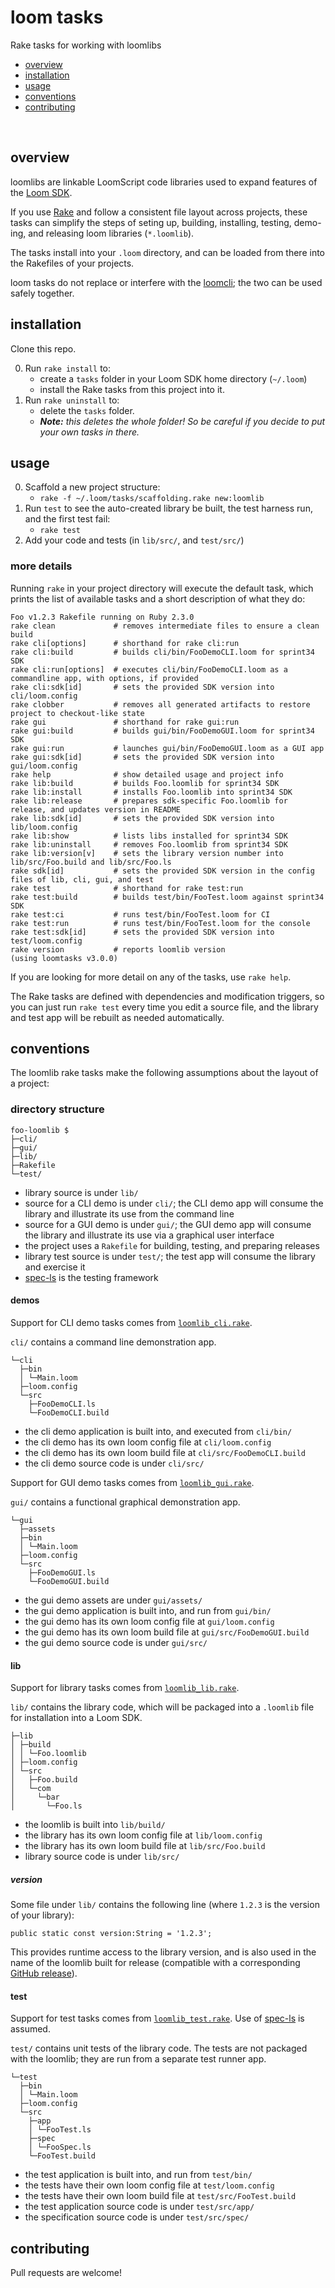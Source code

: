loom tasks
==========

Rake tasks for working with loomlibs

- [overview](#overview)
- [installation](#installation)
- [usage](#usage)
- [conventions](#conventions)
- [contributing](#contributing)

<br>

## overview

loomlibs are linkable LoomScript code libraries used to expand features of the [Loom SDK][loomsdk].

If you use [Rake][rake] and follow a consistent file layout across projects, these tasks can simplify the steps of seting up, building, installing, testing, demo-ing, and releasing loom libraries (`*.loomlib`).

The tasks install into your `.loom` directory, and can be loaded from there into the Rakefiles of your projects.

loom tasks do not replace or interfere with the [loomcli][loomcli]; the two can be used safely together.


## installation

Clone this repo.

0. Run `rake install` to:
    * create a `tasks` folder in your Loom SDK home directory (`~/.loom`)
    * install the Rake tasks from this project into it.
0. Run `rake uninstall` to:
    * delete the `tasks` folder.
    * _**Note:** this deletes the whole folder! So be careful if you decide to put your own tasks in there._


## usage

0. Scaffold a new project structure:
    * `rake -f ~/.loom/tasks/scaffolding.rake new:loomlib`
0. Run `test` to see the auto-created library be built, the test harness run, and the first test fail:
    * `rake test`
0. Add your code and tests (in `lib/src/`, and `test/src/`)

### more details

Running `rake` in your project directory will execute the default task, which prints the list of available tasks and a short description of what they do:

    Foo v1.2.3 Rakefile running on Ruby 2.3.0
    rake clean             # removes intermediate files to ensure a clean build
    rake cli[options]      # shorthand for rake cli:run
    rake cli:build         # builds cli/bin/FooDemoCLI.loom for sprint34 SDK
    rake cli:run[options]  # executes cli/bin/FooDemoCLI.loom as a commandline app, with options, if provided
    rake cli:sdk[id]       # sets the provided SDK version into cli/loom.config
    rake clobber           # removes all generated artifacts to restore project to checkout-like state
    rake gui               # shorthand for rake gui:run
    rake gui:build         # builds gui/bin/FooDemoGUI.loom for sprint34 SDK
    rake gui:run           # launches gui/bin/FooDemoGUI.loom as a GUI app
    rake gui:sdk[id]       # sets the provided SDK version into gui/loom.config
    rake help              # show detailed usage and project info
    rake lib:build         # builds Foo.loomlib for sprint34 SDK
    rake lib:install       # installs Foo.loomlib into sprint34 SDK
    rake lib:release       # prepares sdk-specific Foo.loomlib for release, and updates version in README
    rake lib:sdk[id]       # sets the provided SDK version into lib/loom.config
    rake lib:show          # lists libs installed for sprint34 SDK
    rake lib:uninstall     # removes Foo.loomlib from sprint34 SDK
    rake lib:version[v]    # sets the library version number into lib/src/Foo.build and lib/src/Foo.ls
    rake sdk[id]           # sets the provided SDK version in the config files of lib, cli, gui, and test
    rake test              # shorthand for rake test:run
    rake test:build        # builds test/bin/FooTest.loom against sprint34 SDK
    rake test:ci           # runs test/bin/FooTest.loom for CI
    rake test:run          # runs test/bin/FooTest.loom for the console
    rake test:sdk[id]      # sets the provided SDK version into test/loom.config
    rake version           # reports loomlib version
    (using loomtasks v3.0.0)

If you are looking for more detail on any of the tasks, use `rake help`.

The Rake tasks are defined with dependencies and modification triggers, so you can just run `rake test` every time you edit a source file, and the library and test app will be rebuilt as needed automatically.


## conventions

The loomlib rake tasks make the following assumptions about the layout of a project:

### directory structure

    foo-loomlib $
    ├─cli/
    ├─gui/
    ├─lib/
    ├─Rakefile
    └─test/

* library source is under `lib/`
* source for a CLI demo is under `cli/`; the CLI demo app will consume the library and illustrate its use from the command line
* source for a GUI demo is under `gui/`; the GUI demo app will consume the library and illustrate its use via a graphical user interface
* the project uses a `Rakefile` for building, testing, and preparing releases
* library test source is under `test/`; the test app will consume the library and exercise it
* [spec-ls][spec-ls] is the testing framework

#### demos

Support for CLI demo tasks comes from [`loomlib_cli.rake`](lib/tasks/rakefiles/loomlib_cli.rake).

`cli/` contains a command line demonstration app. <br>

    └─cli
      ├─bin
      │ └─Main.loom
      ├─loom.config
      └─src
        ├─FooDemoCLI.ls
        └─FooDemoCLI.build

* the cli demo application is built into, and executed from `cli/bin/`
* the cli demo has its own loom config file at `cli/loom.config`
* the cli demo has its own loom build file at `cli/src/FooDemoCLI.build`
* the cli demo source code is under `cli/src/`

Support for GUI demo tasks comes from [`loomlib_gui.rake`](lib/tasks/rakefiles/loomlib_gui.rake).

`gui/` contains a functional graphical demonstration app. <br>

    └─gui
      ├─assets
      ├─bin
      │ └─Main.loom
      ├─loom.config
      └─src
        ├─FooDemoGUI.ls
        └─FooDemoGUI.build

* the gui demo assets are under `gui/assets/`
* the gui demo application is built into, and run from `gui/bin/`
* the gui demo has its own loom config file at `gui/loom.config`
* the gui demo has its own loom build file at `gui/src/FooDemoGUI.build`
* the gui demo source code is under `gui/src/`

#### lib

Support for library tasks comes from [`loomlib_lib.rake`](lib/tasks/rakefiles/loomlib_lib.rake).

`lib/` contains the library code, which will be packaged into a `.loomlib` file for installation into a Loom SDK. <br>

    ├─lib
    │ ├─build
    │ │ └─Foo.loomlib
    │ ├─loom.config
    │ └─src
    │   ├─Foo.build
    │   └─com
    │     └─bar
    │       └─Foo.ls

* the loomlib is built into `lib/build/`
* the library has its own loom config file at `lib/loom.config`
* the library has its own loom build file at `lib/src/Foo.build`
* library source code is under `lib/src/`

##### version

Some file under `lib/` contains the following line (where `1.2.3` is the version of your library):

```ls
public static const version:String = '1.2.3';
```

This provides runtime access to the library version, and is also used in the name of the loomlib built for release (compatible with a corresponding [GitHub release][gh-releases]).

#### test

Support for test tasks comes from [`loomlib_test.rake`](lib/tasks/rakefiles/loomlib_test.rake).
Use of [spec-ls][spec-ls] is assumed.

`test/` contains unit tests of the library code. The tests are not packaged with the loomlib; they are run from a separate test runner app. <br>

    └─test
      ├─bin
      │ └─Main.loom
      ├─loom.config
      └─src
        ├─app
        │ └─FooTest.ls
        ├─spec
        │ └─FooSpec.ls
        └─FooTest.build

* the test application is built into, and run from `test/bin/`
* the tests have their own loom config file at `test/loom.config`
* the tests have their own loom build file at `test/src/FooTest.build`
* the test application source code is under `test/src/app/`
* the specification source code is under `test/src/spec/`


## contributing

Pull requests are welcome!


[gh-releases]: https://help.github.com/articles/about-releases/ "about GitHub releases"
[loomcli]: https://loomsdk.com/#see "See the Loom CLI demo"
[loomsdk]: https://github.com/LoomSDK/LoomSDK "The Loom SDK, a native mobile app and game framework"
[rake]: https://rubygems.org/gems/rake "Rake (Ruby make)"
[spec-ls]: https://github.com/pixeldroid/spec-ls "spec-ls: a simple specification framework for loom"
